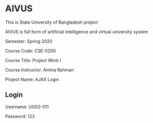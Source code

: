 # AIVUS

This is State University of Bangladesh project

AIVUS is full form of artificial intelligence and virtual university system

Semester: Spring 2020

Course Code: CSE-0200

Course Title: Project Work I

Course Instructor: Amina Rahman

Project Name: AJAX Login

Login
-----------
Username: UG02-011

Password: 123
